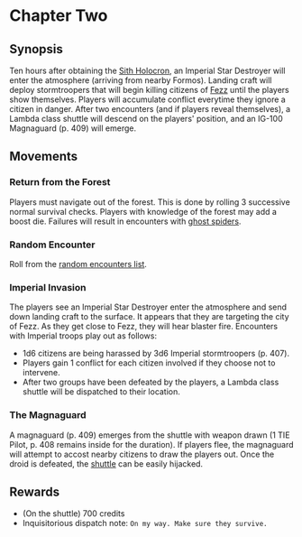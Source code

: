 # Chapter Two
## Synopsis
Ten hours after obtaining the [Sith Holocron](../../../gear/vidi_holocron.md), an Imperial Star Destroyer will enter
the atmosphere (arriving from nearby Formos). Landing craft will deploy stormtroopers that will begin killing citizens
of [Fezz](../../../locations/fezz.md) until the players show themselves. Players will accumulate conflict everytime
they ignore a citizen in danger. After two encounters (and if players reveal themselves), a Lambda class shuttle will
descend on the players' position, and an IG-100 Magnaguard (p. 409) will emerge.

## Movements
### Return from the Forest
Players must navigate out of the forest. This is done by rolling 3 successive normal survival checks. Players with
knowledge of the forest may add a boost die. Failures will result in encounters with [ghost spiders](../../../characters/npcs/ghost_spider.md).

### Random Encounter
Roll from the [random encounters list](../../../misc/random_events.md).

### Imperial Invasion
The players see an Imperial Star Destroyer enter the atmosphere and send down landing craft to the surface. It appears
that they are targeting the city of Fezz. As they get close to Fezz, they will hear blaster fire. Encounters with
Imperial troops play out as follows:
* 1d6 citizens are being harassed by 3d6 Imperial stormtroopers (p. 407).
* Players gain 1 conflict for each citizen involved if they choose not to intervene.
* After two groups have been defeated by the players, a Lambda class shuttle will be dispatched to their location.

### The Magnaguard
A magnaguard (p. 409) emerges from the shuttle with weapon drawn (1 TIE Pilot, p. 408 remains inside for the duration).
If players flee, the magnaguard will attempt to accost nearby citizens to draw the players out. Once the droid is
defeated, the [shuttle](../../../vessels/lambda_shuttle.md) can be easily hijacked.

## Rewards
* (On the shuttle) 700 credits
* Inquisitorious dispatch note: `On my way. Make sure they survive.`
